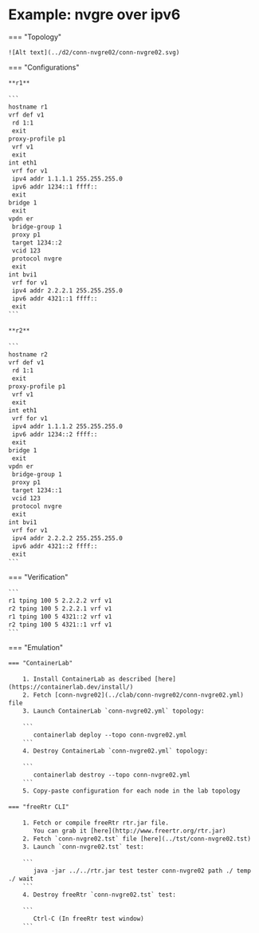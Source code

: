 # Example: nvgre over ipv6

=== "Topology"

    ![Alt text](../d2/conn-nvgre02/conn-nvgre02.svg)

=== "Configurations"

    **r1**

    ```
    hostname r1
    vrf def v1
     rd 1:1
     exit
    proxy-profile p1
     vrf v1
     exit
    int eth1
     vrf for v1
     ipv4 addr 1.1.1.1 255.255.255.0
     ipv6 addr 1234::1 ffff::
     exit
    bridge 1
     exit
    vpdn er
     bridge-group 1
     proxy p1
     target 1234::2
     vcid 123
     protocol nvgre
     exit
    int bvi1
     vrf for v1
     ipv4 addr 2.2.2.1 255.255.255.0
     ipv6 addr 4321::1 ffff::
     exit
    ```

    **r2**

    ```
    hostname r2
    vrf def v1
     rd 1:1
     exit
    proxy-profile p1
     vrf v1
     exit
    int eth1
     vrf for v1
     ipv4 addr 1.1.1.2 255.255.255.0
     ipv6 addr 1234::2 ffff::
     exit
    bridge 1
     exit
    vpdn er
     bridge-group 1
     proxy p1
     target 1234::1
     vcid 123
     protocol nvgre
     exit
    int bvi1
     vrf for v1
     ipv4 addr 2.2.2.2 255.255.255.0
     ipv6 addr 4321::2 ffff::
     exit
    ```

=== "Verification"

    ```
    r1 tping 100 5 2.2.2.2 vrf v1
    r2 tping 100 5 2.2.2.1 vrf v1
    r1 tping 100 5 4321::2 vrf v1
    r2 tping 100 5 4321::1 vrf v1
    ```

=== "Emulation"

    === "ContainerLab"

        1. Install ContainerLab as described [here](https://containerlab.dev/install/)  
        2. Fetch [conn-nvgre02](../clab/conn-nvgre02/conn-nvgre02.yml) file  
        3. Launch ContainerLab `conn-nvgre02.yml` topology:  

        ```
           containerlab deploy --topo conn-nvgre02.yml  
        ```
        4. Destroy ContainerLab `conn-nvgre02.yml` topology:  

        ```
           containerlab destroy --topo conn-nvgre02.yml  
        ```
        5. Copy-paste configuration for each node in the lab topology

    === "freeRtr CLI"

        1. Fetch or compile freeRtr rtr.jar file.  
           You can grab it [here](http://www.freertr.org/rtr.jar)  
        2. Fetch `conn-nvgre02.tst` file [here](../tst/conn-nvgre02.tst)  
        3. Launch `conn-nvgre02.tst` test:  

        ```
           java -jar ../../rtr.jar test tester conn-nvgre02 path ./ temp ./ wait
        ```
        4. Destroy freeRtr `conn-nvgre02.tst` test:  

        ```
           Ctrl-C (In freeRtr test window)
        ```

